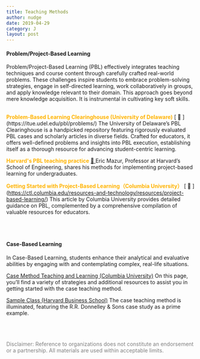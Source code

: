 ```yaml
---
title: Teaching Methods
author: nudge
date: 2019-04-29
category: J
layout: post
---
```



#### Problem/Project-Based Learning

Problem/Project-Based Learning (PBL) effectively integrates teaching techniques and course content through carefully crafted real-world problems. These challenges inspire students to embrace problem-solving strategies, engage in self-directed learning, work collaboratively in groups, and apply knowledge relevant to their domain. This approach goes beyond mere knowledge acquisition. It is instrumental in cultivating key soft skills.

<br>
<span style="color:#ffb300; font-weight:bold;">Problem-Based Learning Clearinghouse (University of Delaware)</span> [ 🔗 ](https://itue.udel.edu/pbl/problems/) The University of Delaware’s PBL Clearinghouse is a handpicked repository featuring rigorously evaluated PBL cases and scholarly articles in diverse fields. Crafted for educators, it offers well-defined problems and insights into PBL execution, establishing itself as a thorough resource for advancing student-centric learning.
<br>

<span style="color:#ffb300; font-weight:bold;">Harvard's PBL teaching practice</span> [ 🔗 ](https://instructionalmoves.gse.harvard.edu/project-based-learning) Eric Mazur, Professor at Harvard’s School of Engineering, shares his methods for implementing project-based learning for undergraduates.
<br>

<span style="color:#ffb300; font-weight:bold;">Getting Started with Project-Based Learning（Columbia University）</span> [ 🔗 ] (https://ctl.columbia.edu/resources-and-technology/resources/project-based-learning/) This article by Columbia University provides detailed guidance on PBL, complemented by a comprehensive compilation of valuable resources for educators.

<br>
<br>

#### Case-Based Learning 


In Case-Based Learning, students enhance their analytical and evaluative abilities by engaging with and contemplating complex, real-life situations.
<br>

[Case Method Teaching and Learning (Columbia University)](https://ctl.columbia.edu/resources-and-technology/resources/case-method/)
On this page, you’ll find a variety of strategies and additional resources to assist you in getting started with the case teaching method.
<br>

[Sample Class (Harvard Business School)](https://www.hbs.edu/teaching/case-method/Pages/sample-class.aspx)
The case teaching method is illuminated, featuring the R.R. Donnelley & Sons case study as a prime example.

<br>


<br>
<br>
<span style="color: gray">Disclaimer: Reference to organizations does not constitute an endorsement or a partnership. All materials are used within acceptable limits.</span>

